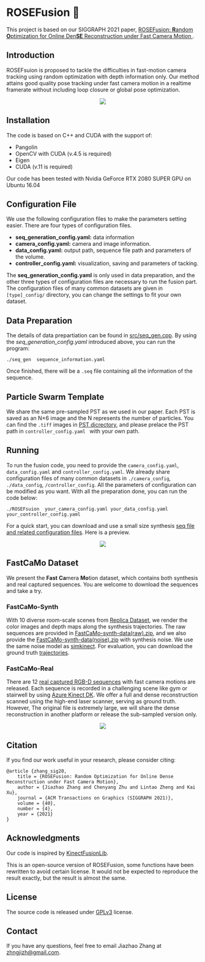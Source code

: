 # ROSEFusion :rose:

This project is based on our SIGGRAPH 2021 paper, [ROSEFusion: **R**andom **O**ptimization for Online Den**SE** Reconstruction under Fast Camera Motion
](https://arxiv.org/abs/2105.05600).



## Introduction

ROSEFsuion is proposed to tackle the difficulties in fast-motion camera tracking using random optimization with depth information only. Our method attains good quality pose tracking under fast camera motion in a realtime framerate without including loop closure or global pose optimization.

 <p id="demo1" align="center"> 
  <img src="assets/intro.gif" />
 </p>

## Installation
The code is based on C++ and CUDA with the support of:
- Pangolin
- OpenCV with CUDA (v.4.5 is required) 
- Eigen
- CUDA (v.11 is required)

Our code has been tested with Nvidia GeForce RTX 2080 SUPER GPU on Ubuntu 16.04


## Configuration File
We use the following configuration files to make the parameters setting easier. There are four types of configuration files.

- **seq_generation_config.yaml:** data information 
- **camera_config.yaml:** camera and image information.
- **data_config.yaml:** output path, sequence file path and parameters of the volume.
- **controller_config.yaml:** visualization, saving and parameters of tacking.

The **seq_generation_config.yaml** is only used in data preparation, and the other three types of configuration files are necessary to run the fusion part. The configuration files of many common datasets are given in `[type]_config/` directory, you can change the settings to fit your own dataset.

## Data Preparation
The details of data prepartiation can be found in [src/seq_gen.cpp](src/seq_gen.cpp). By using the *seq_generation_config.yaml* introduced above, you can run the program:
```
./seq_gen  sequence_information.yaml
```
Once finished, there will be a `.seq` file containing all the information of the sequence.


## Particle Swarm Template
We share the same pre-sampled PST as we used in our paper. Each PST is saved as an N×6 image and the N represents the number of particles. You can find the ``.tiff`` images in [PST dicrectory](/PST), and please prelace the PST path in ``controller_config.yaml `` with your own path.

## Running
To run the fusion code, you need to provide the `camera_config.yaml`, `data_config.yaml` and `controller_config.yaml`. We already share configuration files of many common datasets in `./camera_config`, `./data_config`, `/controller_config`. All the parameters of configuration can be modified as you want. With all the preparation done, you can run the code below:
```
./ROSEFsuion  your_camera_config.yaml your_data_config.yaml your_controller_config.yaml
```
For a quick start, you can download and use a small size synthesis [seq file and related configuration files](https://drive.google.com/drive/folders/1vW5GV2xsJN1kIrl-5JZX1fUrpjCtp5AS?usp=sharing). Here is a preview.


 <p id="demo1" align="center"> 
  <img src="assets/example.gif" />
 </p>

## FastCaMo Dataset
We present the **Fast** **Ca**mera **Mo**tion dataset, which contains both synthesis and real captured sequences. You are welcome to download the sequences and take a try.

### FastCaMo-Synth
With 10 diverse room-scale scenes from [Replica Dataset](https://github.com/facebookresearch/Replica-Dataset), we render the color images and depth maps along the synthesis trajectories. The raw sequences are provided in [FastCaMo-synth-data(raw).zip](https://drive.google.com/file/d/15PG7jd1wFdf26zaPp-pq04RAoCRQA1qt/view?usp=sharing), and we also provide the [FastCaMo-synth-data(noise).zip](https://drive.google.com/file/d/1a8QLimLFvteac6OfGPxSsTqITrJSC2ox/view?usp=sharing) with synthesis noise. We use the same noise model as [simkinect](https://github.com/ankurhanda/simkinect). For evaluation, you can download the ground truth [trajectories](https://drive.google.com/file/d/106p9N99K-X3_jbt8PRcKthySbpxhIwxB/view?usp=sharing).

### FastCaMo-Real
There are 12 [real captured RGB-D sequences](https://drive.google.com/drive/folders/1kDUz_Vxjy5zi5LO8G5HwjkZ0WbetsBy1?usp=sharing) with fast camera motions are released. Each sequence is recorded in a challenging scene like gym or stairwell by using [Azure Kinect DK](https://azure.microsoft.com/en-us/services/kinect-dk/). We offer a full and dense reconstruction  scanned using the high-end laser scanner, serving as ground truth. However, The original file is extremely large, we will share the dense reconstruction in another platform or release the sub-sampled version only.

 <p id="demo1" align="center"> 
  <img src="assets/fastcamo-real.gif" />
 </p>

## Citation
If you find our work useful in your research, please consider citing:
```
@article {zhang_sig20,
    title = {ROSEFusion: Random Optimization for Online Dense Reconstruction under Fast Camera Motion},
    author = {Jiazhao Zhang and Chenyang Zhu and Lintao Zheng and Kai Xu},
    journal = {ACM Transactions on Graphics (SIGGRAPH 2021)},
    volume = {40},
    number = {4},
    year = {2021}
}
```

## Acknowledgments
Our code is inspired by [KinectFusionLib](https://github.com/chrdiller/KinectFusionLib).

This is an open-source version of ROSEFusion, some functions have been rewritten to avoid certain license. It would not be expected to reproduce the result exactly, but the result is almost the same.
## License
The source code is released under [GPLv3](https://www.gnu.org/licenses/gpl-3.0.html) license.

## Contact
If you have any questions, feel free to email Jiazhao Zhang at zhngjizh@gmail.com.

